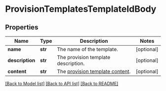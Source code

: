 # ProvisionTemplatesTemplateIdBody

## Properties
Name | Type | Description | Notes
------------ | ------------- | ------------- | -------------
**name** | **str** | The name of the template. | [optional] 
**description** | **str** | The provision template description. | [optional] 
**content** | **str** | The [provision template content](https://support.zoom.us/hc/en-us/articles/360035817952#h_6ef0cbf5-8d10-4237-91f0-e70f7b73a590). | [optional] 

[[Back to Model list]](../README.md#documentation-for-models) [[Back to API list]](../README.md#documentation-for-api-endpoints) [[Back to README]](../README.md)

